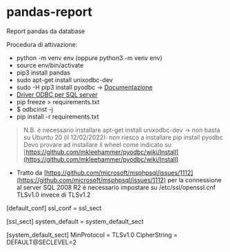 # pandas-report

Report pandas da database

Procedura di attivazione:

- python -m venv env (oppure python3 -m venv env)
- source env/bin/activate
- pip3 install pandas
- sudo apt-get install unixodbc-dev
- sudo -H pip3 install pyodbc -> [Documentazione](https://github.com/mkleehammer/pyodbc/wiki)
- [Driver ODBC per SQL server](https://docs.microsoft.com/en-us/sql/connect/odbc/linux-mac/installing-the-microsoft-odbc-driver-for-sql-server?view=sql-server-ver15)
- pip freeze > requirements.txt
- $ odbcinst -j
- pip install -r requirements.txt

> N.B. è necessario installare apt-get install unixodbc-dev -> non basta su Ubuntu 20 (il 12/02/2022): non riesco a installare pip install pyodbc
Devo provare ad installare il wheel come indicato su [https://github.com/mkleehammer/pyodbc/wiki/Install](https://github.com/mkleehammer/pyodbc/wiki/Install)

- Tratto da [https://github.com/microsoft/msphpsql/issues/1112](https://github.com/microsoft/msphpsql/issues/1112) per la connessione al server SQL 2008 R2 è necessario impostare su /etc/ssl/openssl.cnf TLSv1.0 invece di TLSv1.2

[default_conf]
ssl_conf = ssl_sect

[ssl_sect]
system_default = system_default_sect

[system_default_sect]
MinProtocol = TLSv1.0
CipherString = DEFAULT@SECLEVEL=2